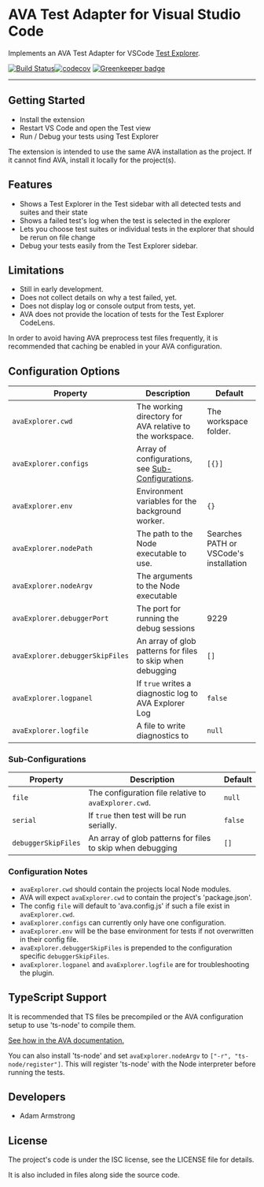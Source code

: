 # AVA Test Adapter for Visual Studio Code

Implements an AVA Test Adapter for VSCode [Test Explorer](https://marketplace.visualstudio.com/items?itemName=hbenl.vscode-test-explorer).

[![Build Status](https://elafris.visualstudio.com/vscode-ava-test-adapter/_apis/build/status/Gwenio.vscode-ava-test-adapter?branchName=master)](https://elafris.visualstudio.com/vscode-ava-test-adapter/_build/latest?definitionId=1&branchName=master)[![codecov](https://codecov.io/gh/Gwenio/vscode-ava-test-adapter/branch/master/graph/badge.svg)](https://codecov.io/gh/Gwenio/vscode-ava-test-adapter) [![Greenkeeper badge](https://badges.greenkeeper.io/Gwenio/vscode-ava-test-adapter.svg)](https://greenkeeper.io/)

---

## Getting Started

- Install the extension
- Restart VS Code and open the Test view
- Run / Debug your tests using  Test Explorer

The extension is intended to use the same AVA installation as the project.
If it cannot find AVA, install it locally for the project(s).

## Features

- Shows a Test Explorer in the Test sidebar with all detected tests and suites and their state
- Shows a failed test's log when the test is selected in the explorer
- Lets you choose test suites or individual tests in the explorer that should be rerun on file change
- Debug your tests easily from the Test Explorer sidebar.

## Limitations

- Still in early development.
- Does not collect details on why a test failed, yet.
- Does not display log or console output from tests, yet.
- AVA does not provide the location of tests for the Test Explorer CodeLens.

In order to avoid having AVA preprocess test files frequently, it is recommended
that caching be enabled in your AVA configuration.

## Configuration Options

| Property                        | Description                                                             | Default                                |
| ------------------------------- | ----------------------------------------------------------------------- | -------------------------------------- |
| `avaExplorer.cwd`               | The working directory for AVA relative to the workspace.                | The workspace folder.                  |
| `avaExplorer.configs`           | Array of configurations, see [Sub-Configurations](#sub-configurations). | `[{}]`                                 |
| `avaExplorer.env`               | Environment variables for the background worker.                        | `{}`                                   |
| `avaExplorer.nodePath`          | The path to the Node executable to use.                                 | Searches PATH or VSCode's installation |
| `avaExplorer.nodeArgv`          | The arguments to the Node executable                                    |
| `avaExplorer.debuggerPort`      | The port for running the debug sessions                                 | 9229                                   |
| `avaExplorer.debuggerSkipFiles` | An array of glob patterns for files to skip when debugging              | `[]`                                   |
| `avaExplorer.logpanel`          | If `true` writes a diagnostic log to AVA Explorer Log                   | `false`                                |
| `avaExplorer.logfile`           | A file to write diagnostics to                                          | `null`                                 |

### Sub-Configurations

| Property            | Description                                                | Default |
| ------------------- | ---------------------------------------------------------- | ------- |
| `file`              | The configuration file relative to `avaExplorer.cwd`.      | `null`  |
| `serial`            | If `true` then test will be run serially.                  | `false` |
| `debuggerSkipFiles` | An array of glob patterns for files to skip when debugging | `[]`    |

### Configuration Notes

- `avaExplorer.cwd` should contain the projects local Node modules.
- AVA will expect `avaExplorer.cwd` to contain the project's 'package.json'.
- The config `file` will default to 'ava.config.js' if such a file exist in `avaExplorer.cwd`.
- `avaExplorer.configs` can currently only have one configuration.
- `avaExplorer.env` will be the base environment for tests if not overwritten in their config file.
- `avaExplorer.debuggerSkipFiles` is prepended to the configuration specific `debuggerSkipFiles`.
- `avaExplorer.logpanel` and `avaExplorer.logfile` are for troubleshooting the plugin.

## TypeScript Support

It is recommended that TS files be precompiled or the AVA configuration setup
to use 'ts-node' to compile them.

[See how in the AVA documentation.](https://github.com/avajs/ava/blob/master/docs/recipes/typescript.md)

You can also install 'ts-node' and set `avaExplorer.nodeArgv` to `["-r", "ts-node/register"]`.
This will register 'ts-node' with the Node interpreter before running the tests.

## Developers

- Adam Armstrong

## License

The project's code is under the ISC license, see the LICENSE file for details.

It is also included in files along side the source code.
